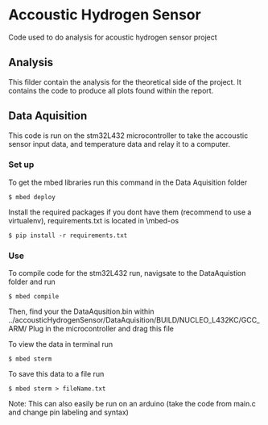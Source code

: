 # Accoustic Hydrogen Sensor
Code used to do analysis for acoustic hydrogen sensor project

## Analysis
This filder contain the analysis for the theoretical side of the project.
It contains the code to produce all plots found within the report.

## Data Aquisition
This code is run on the stm32L432 microcontroller to take the accoustic sensor input data, and temperature data and relay it to a computer.

### Set up
To get the mbed libraries run this command in the Data Aquisition folder
```
$ mbed deploy
```

Install the required packages if you dont have them (recommend to use a virtualenv), requirements.txt is located in \mbed-os
```
$ pip install -r requirements.txt
```


### Use
To compile code for the stm32L432 run, navigsate to the DataAquistion folder and run
```
$ mbed compile
```

Then, find your the DataAqusition.bin within ../accousticHydrogenSensor/DataAquisition/BUILD/NUCLEO_L432KC/GCC_ARM/
Plug in the microcontroller and drag this file


To view the data in terminal run
```
$ mbed sterm
```

To save this data to a file run 
```
$ mbed sterm > fileName.txt
```

Note: This can also easily be run on an arduino (take the code from main.c and change pin labeling and syntax)




